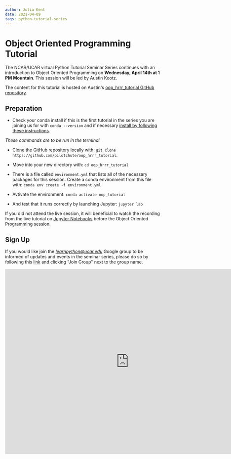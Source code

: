 ```yaml
---
author: Julia Kent
date: 2021-04-09
tags: python-tutorial-series
---
```


# Object Oriented Programming Tutorial

The NCAR/UCAR virtual Python Tutorial Seminar Series continues with an introduction to Object Oriented Programming on **Wednesday, April 14th at 1 PM Mountain**. This session will be led by Austin Kootz.

The content for this tutorial is hosted on Austin's [oop_hrrr_tutorial GitHub repository](https://github.com/pilotchute/oop_hrrr_tutorial).

## Preparation

- Check your conda install if this is the first tutorial in the series you are joining us for with `conda --version` and if necessary [install by following these instructions](https://docs.conda.io/en/latest/miniconda.html).

<!-- TEASER_END -->

_These commands are to be run in the terminal_

- Clone the GitHub repository locally with:
  `git clone https://github.com/pilotchute/oop_hrrr_tutorial`.

- Move into your new directory with:
  `cd oop_hrrr_tutorial`

- There is a file called `environment.yml` that lists all of the necessary packages for this session. Create a conda environment from this file with:
  `conda env create -f environment.yml`

- Avtivate the environment:
  `conda activate oop_tutorial`

- And test that it runs correctly by launching Jupyter:
  `jupyter lab`

If you did not attend the live session, it will beneficial to watch the recording from the live tutorial on [Jupyter Notebooks](https://youtu.be/xSzXvwzFsDU) before the Object Oriented Programming session.

## Sign Up

If you would like join the *learnpython@ucar.edu* Google group to be informed of updates and events in the seminar series, please do so by following this [link](https://groups.google.com/a/ucar.edu/g/learnpython/about) and clicking "Join Group" next to the group name.

<iframe src="https://calendar.google.com/calendar/embed?src=c_krmtmqm6kb5u7ke6t5on9l0rus%40group.calendar.google.com" style="border: 0" width="800" height="600" frameborder="0" scrolling="no"></iframe>
